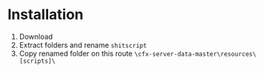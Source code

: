 # Installation
1. Download
2. Extract folders and rename `shitscript`
3. Copy renamed folder on this route `\cfx-server-data-master\resources\[scripts]\`
